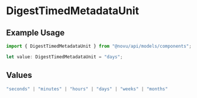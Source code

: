 # DigestTimedMetadataUnit

## Example Usage

```typescript
import { DigestTimedMetadataUnit } from "@novu/api/models/components";

let value: DigestTimedMetadataUnit = "days";
```

## Values

```typescript
"seconds" | "minutes" | "hours" | "days" | "weeks" | "months"
```